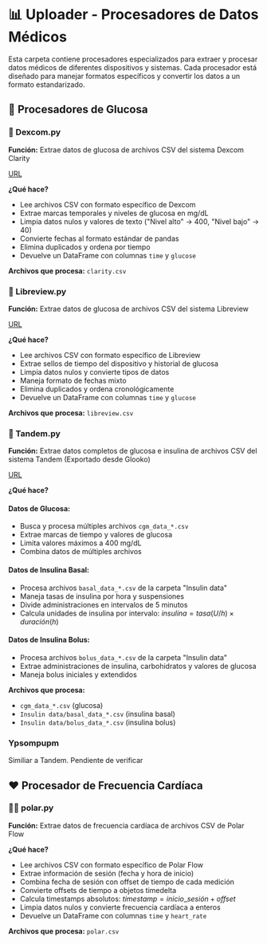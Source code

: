 # 📊 Uploader - Procesadores de Datos Médicos

Esta carpeta contiene procesadores especializados para extraer y procesar datos médicos de diferentes dispositivos y sistemas. Cada procesador está diseñado para manejar formatos específicos y convertir los datos a un formato estandarizado.

## 🔬 Procesadores de Glucosa

### 📱 Dexcom.py

**Función:** Extrae datos de glucosa de archivos CSV del sistema Dexcom Clarity

[URL](https://clarity.dexcom.eu/)

**¿Qué hace?**

- Lee archivos CSV con formato específico de Dexcom
- Extrae marcas temporales y niveles de glucosa en mg/dL
- Limpia datos nulos y valores de texto ("Nivel alto" → 400, "Nivel bajo" → 40)
- Convierte fechas al formato estándar de pandas
- Elimina duplicados y ordena por tiempo
- Devuelve un DataFrame con columnas `time` y `glucose`

**Archivos que procesa:** `clarity.csv`

### 📱 Libreview.py

**Función:** Extrae datos de glucosa de archivos CSV del sistema Libreview

[URL](https://www.libreview.com/)

**¿Qué hace?**

- Lee archivos CSV con formato específico de Libreview
- Extrae sellos de tiempo del dispositivo y historial de glucosa
- Limpia datos nulos y convierte tipos de datos
- Maneja formato de fechas mixto
- Elimina duplicados y ordena cronológicamente
- Devuelve un DataFrame con columnas `time` y `glucose`

**Archivos que procesa:** `libreview.csv`

### 🏥 Tandem.py

**Función:** Extrae datos completos de glucosa e insulina de archivos CSV del sistema Tandem (Exportado desde Glooko)



[URL](https://my.glooko.com/users/sign_in)

**¿Qué hace?**

#### Datos de Glucosa:

- Busca y procesa múltiples archivos `cgm_data_*.csv`
- Extrae marcas de tiempo y valores de glucosa
- Limita valores máximos a 400 mg/dL
- Combina datos de múltiples archivos

#### Datos de Insulina Basal:

- Procesa archivos `basal_data_*.csv` de la carpeta "Insulin data"
- Maneja tasas de insulina por hora y suspensiones
- Divide administraciones en intervalos de 5 minutos
- Calcula unidades de insulina por intervalo: $insulina = tasa(U/h) \times duración(h)$

#### Datos de Insulina Bolus:

- Procesa archivos `bolus_data_*.csv` de la carpeta "Insulin data"
- Extrae administraciones de insulina, carbohidratos y valores de glucosa
- Maneja bolus iniciales y extendidos

**Archivos que procesa:**

- `cgm_data_*.csv` (glucosa)
- `Insulin data/basal_data_*.csv` (insulina basal)
- `Insulin data/bolus_data_*.csv` (insulina bolus)

### Ypsompupm

Similiar a Tandem. Pendiente de verificar

## ❤️ Procesador de Frecuencia Cardíaca

### 🏃‍♂️ polar.py

**Función:** Extrae datos de frecuencia cardíaca de archivos CSV de Polar Flow

**¿Qué hace?**

- Lee archivos CSV con formato específico de Polar Flow
- Extrae información de sesión (fecha y hora de inicio)
- Combina fecha de sesión con offset de tiempo de cada medición
- Convierte offsets de tiempo a objetos timedelta
- Calcula timestamps absolutos: $timestamp = inicio\_sesión + offset$
- Limpia datos nulos y convierte frecuencia cardíaca a enteros
- Devuelve un DataFrame con columnas `time` y `heart_rate`

**Archivos que procesa:** `polar.csv`
